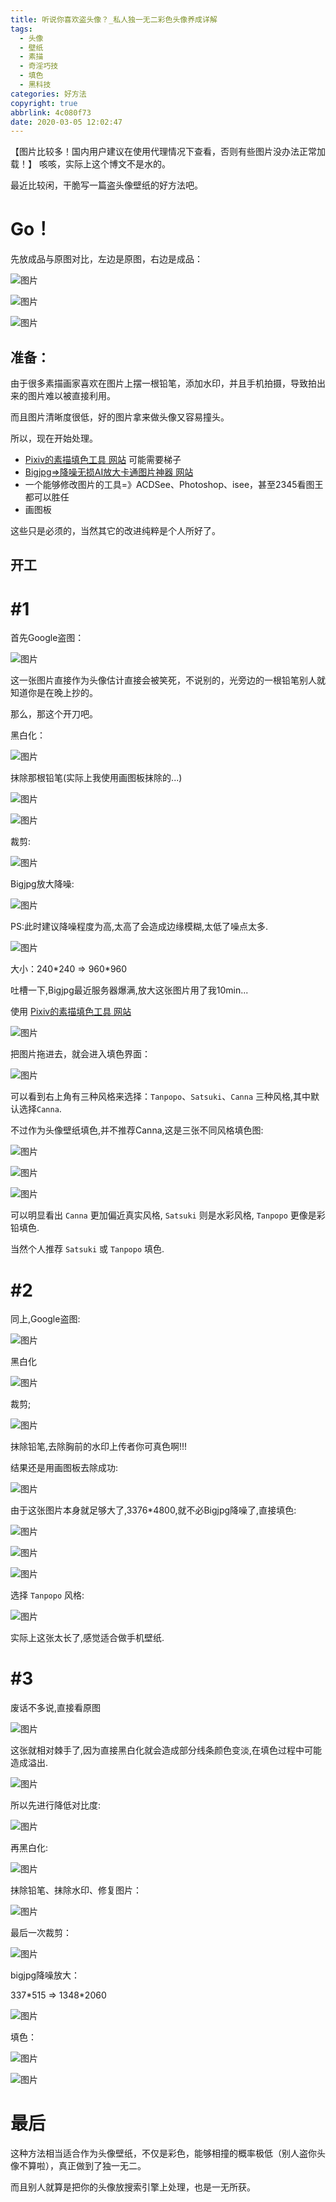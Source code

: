 ```yaml
---
title: 听说你喜欢盗头像？_私人独一无二彩色头像养成详解
tags:
  - 头像
  - 壁纸
  - 素描
  - 奇淫巧技
  - 填色
  - 黑科技
categories: 好方法
copyright: true
abbrlink: 4c080f73
date: 2020-03-05 12:02:47
---
```

【图片比较多！国内用户建议在使用代理情况下查看，否则有些图片没办法正常加载！】
咳咳，实际上这个博文不是水的。  

最近比较闲，干脆写一篇盗头像壁纸的好方法吧。


# Go！

先放成品与原图对比，左边是原图，右边是成品：


![图片](https://unpkg.zhimg.com/chenyfan-oss@1.0.0/pic/oura/C1.jpg)

![图片](https://unpkg.zhimg.com/chenyfan-oss@1.0.0/pic/oura/C2.jpg)

![图片](https://unpkg.zhimg.com/chenyfan-oss@1.0.0/pic/oura/C3.jpg)

## 准备：

由于很多素描画家喜欢在图片上摆一根铅笔，添加水印，并且手机拍摄，导致拍出来的图片难以被直接利用。

而且图片清晰度很低，好的图片拿来做头像又容易撞头。

所以，现在开始处理。

- [Pixiv的素描填色工具 网站](https://petalica-paint.pixiv.dev/index_en.html)  可能需要梯子
- [Bigjpg=>降噪无损AI放大卡通图片神器 网站](https://bigjpg.com)
- 一个能够修改图片的工具=》ACDSee、Photoshop、isee，甚至2345看图王都可以胜任
- 画图板

这些只是必须的，当然其它的改进纯粹是个人所好了。

## 开工

# #1

首先Google盗图：

![图片](https://unpkg.zhimg.com/chenyfan-oss@1.0.0/pic/oura/1.jpg "盗图")

这一张图片直接作为头像估计直接会被笑死，不说别的，光旁边的一根铅笔别人就知道你是在晚上抄的。

那么，那这个开刀吧。

黑白化：

![图片](https://unpkg.zhimg.com/chenyfan-oss@1.0.0/pic/oura/1_1.jpg "简单的黑白化")

抹除那根铅笔(实际上我使用画图板抹除的...)

![图片](https://unpkg.zhimg.com/chenyfan-oss@1.0.0/pic/oura/1_3.jpg "抹除")

![图片](https://unpkg.zhimg.com/chenyfan-oss@1.0.0/pic/oura/1_2.jpg "成品")

裁剪:

![图片](https://unpkg.zhimg.com/chenyfan-oss@1.0.0/pic/oura/1_4.jpg "头像大小")

Bigjpg放大降噪:

![图片](https://unpkg.zhimg.com/chenyfan-oss@1.0.0/pic/oura/1_5.jpg "降噪放大")

PS:此时建议降噪程度为高,太高了会造成边缘模糊,太低了噪点太多.

![图片](https://unpkg.zhimg.com/chenyfan-oss@1.0.0/pic/oura/1_6.jpg "放大完毕")

大小：240\*240 => 960\*960

吐槽一下,Bigjpg最近服务器爆满,放大这张图片用了我10min...

使用 [Pixiv的素描填色工具 网站](https://petalica-paint.pixiv.dev/index_en.html) 

![图片](https://unpkg.zhimg.com/chenyfan-oss@1.0.0/pic/oura/1_7.jpg "P站神器")

把图片拖进去，就会进入填色界面：

![图片](https://unpkg.zhimg.com/chenyfan-oss@1.0.0/pic/oura/1_11.jpg "P站神器")

可以看到右上角有三种风格来选择：`Tanpopo`、`Satsuki`、`Canna` 三种风格,其中默认选择`Canna`.

不过作为头像壁纸填色,并不推荐Canna,这是三张不同风格填色图:

![图片](https://unpkg.zhimg.com/chenyfan-oss@1.0.0/pic/oura/1_8.jpg "Canna")

![图片](https://unpkg.zhimg.com/chenyfan-oss@1.0.0/pic/oura/1_9.jpg "Satsuki")

![图片](https://unpkg.zhimg.com/chenyfan-oss@1.0.0/pic/oura/1_10.jpg "Tanpopo")

可以明显看出 `Canna` 更加偏近真实风格, `Satsuki` 则是水彩风格, `Tanpopo` 更像是彩铅填色.

当然个人推荐 `Satsuki` 或 `Tanpopo` 填色.

# #2

同上,Google盗图:

![图片](https://unpkg.zhimg.com/chenyfan-oss@1.0.0/pic/oura/2.jpg "盗图")

黑白化

![图片](https://unpkg.zhimg.com/chenyfan-oss@1.0.0/pic/oura/2_1.jpg "简单的黑白化")

裁剪;

![图片](https://unpkg.zhimg.com/chenyfan-oss@1.0.0/pic/oura/2_2.jpg "裁剪")

抹除铅笔,去除胸前的水印<span class="heimu" title="┗|｀O′|┛">上传者你可真色啊!!!</span>

结果还是用画图板去除成功:

![图片](https://unpkg.zhimg.com/chenyfan-oss@1.0.0/pic/oura/2_3.jpg "去除标识")

由于这张图片本身就足够大了,3376\*4800,就不必Bigjpg降噪了,直接填色:

![图片](https://unpkg.zhimg.com/chenyfan-oss@1.0.0/pic/oura/2_4.jpg "再次裁剪")

![图片](https://unpkg.zhimg.com/chenyfan-oss@1.0.0/pic/oura/2_5.jpg "填色")


![图片](https://unpkg.zhimg.com/chenyfan-oss@1.0.0/pic/oura/2_6.jpg "填色")

选择 `Tanpopo` 风格:

![图片](https://unpkg.zhimg.com/chenyfan-oss@1.0.0/pic/oura/2_7.jpg "Tanpopo")

实际上这张太长了,感觉适合做手机壁纸.

# #3

废话不多说,直接看原图

![图片](https://unpkg.zhimg.com/chenyfan-oss@1.0.0/pic/oura/3.jpg "原始图片")

这张就相对棘手了,因为直接黑白化就会造成部分线条颜色变淡,在填色过程中可能造成溢出.

![图片](https://unpkg.zhimg.com/chenyfan-oss@1.0.0/pic/oura/3_1.jpg "直接处理")

所以先进行降低对比度:

![图片](https://unpkg.zhimg.com/chenyfan-oss@1.0.0/pic/oura/3_4.jpg "降低对比度&裁剪")

再黑白化:

![图片](https://unpkg.zhimg.com/chenyfan-oss@1.0.0/pic/oura/3_5.jpg "黑白化")

抹除铅笔、抹除水印、修复图片：

![图片](https://unpkg.zhimg.com/chenyfan-oss@1.0.0/pic/oura/3_6.jpg "修正")

最后一次裁剪：

![图片](https://unpkg.zhimg.com/chenyfan-oss@1.0.0/pic/oura/3_7.jpg "裁剪")

bigjpg降噪放大：

337\*515 => 1348\*2060

![图片](https://unpkg.zhimg.com/chenyfan-oss@1.0.0/pic/oura/3_8.jpg "降噪、放大")

填色：

![图片](https://unpkg.zhimg.com/chenyfan-oss@1.0.0/pic/oura/3_9.jpg "Satsuki")

![图片](https://unpkg.zhimg.com/chenyfan-oss@1.0.0/pic/oura/3_10.jpg "Tanpopo")

# 最后

这种方法相当适合作为头像壁纸，不仅是彩色，能够相撞的概率极低（别人盗你头像不算啦），真正做到了独一无二。

而且别人就算是把你的头像放搜索引擎上处理，也是一无所获。

